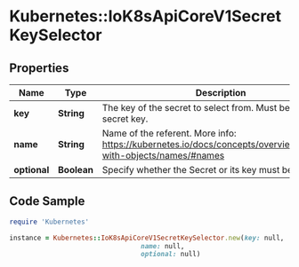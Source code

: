 # Kubernetes::IoK8sApiCoreV1SecretKeySelector

## Properties

Name | Type | Description | Notes
------------ | ------------- | ------------- | -------------
**key** | **String** | The key of the secret to select from.  Must be a valid secret key. | 
**name** | **String** | Name of the referent. More info: https://kubernetes.io/docs/concepts/overview/working-with-objects/names/#names | [optional] 
**optional** | **Boolean** | Specify whether the Secret or its key must be defined | [optional] 

## Code Sample

```ruby
require 'Kubernetes'

instance = Kubernetes::IoK8sApiCoreV1SecretKeySelector.new(key: null,
                                 name: null,
                                 optional: null)
```


